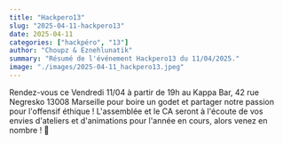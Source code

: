 ```yaml
---
title: "Hackpero13"
slug: "2025-04-11-hackpero13"
date: 2025-04-11
categories: ["hackpéro", "13"]
author: "Choupz & Eznehlunatik"
summary: "Résumé de l'événement Hackpero13 du 11/04/2025."
image: "./images/2025-04-11_hackpero13.jpeg"
---
```

Rendez-vous ce Vendredi 11/04 à partir de 19h au Kappa Bar, 42 rue Negresko 13008 Marseille pour boire un godet et partager notre passion pour l'offensif éthique ! L'assemblée et le CA seront à l'écoute de vos envies d'ateliers et d'animations pour l'année en cours, alors venez en nombre ! 🎉